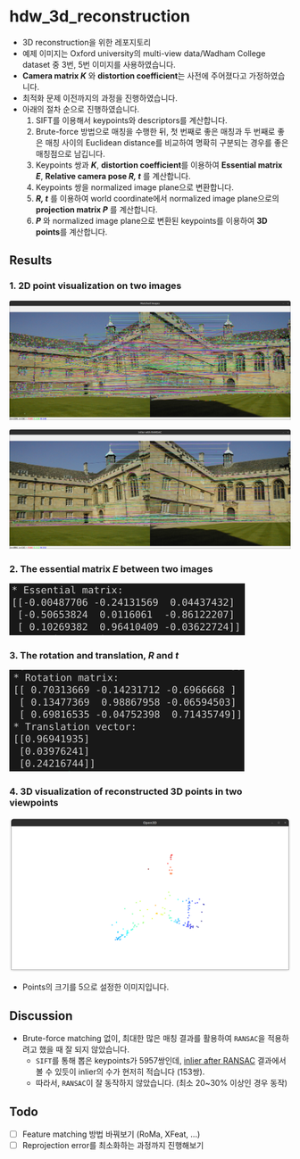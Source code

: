 # hdw_3d_reconstruction
- 3D reconstruction을 위한 레포지토리
- 예제 이미지는 Oxford university의 multi-view data/Wadham College dataset 중 3번, 5번 이미지를 사용하였습니다.
- **Camera matrix *K*** 와 **distortion coefficient**는 사전에 주어졌다고 가정하였습니다.
- 최적화 문제 이전까지의 과정을 진행하였습니다.
- 아래의 절차 순으로 진행하였습니다.
  1. SIFT를 이용해서 keypoints와 descriptors를 계산합니다.
  2. Brute-force 방법으로 매칭을 수행한 뒤, 첫 번째로 좋은 매칭과 두 번째로 좋은 매칭 사이의 Euclidean distance를 비교하여 명확히 구분되는 경우를 좋은 매칭점으로 남깁니다.
  3. Keypoints 쌍과 ***K***, **distortion coefficient**를 이용하여 **Essential matrix *E***, **Relative camera pose *R, t*** 를 계산합니다.
  4. Keypoints 쌍을 normalized image plane으로 변환합니다.
  5. ***R, t*** 를 이용하여 world coordinate에서 normalized image plane으로의 **projection matrix *P*** 를 계산합니다.
  6. ***P*** 와 normalized image plane으로 변환된 keypoints를 이용하여 **3D points**를 계산합니다.

## Results
### 1. 2D point visualization on two images
![matching_result](/resource/matching_result.png)

<a name="inlier_after_ransac"></a>
![inlier_after_ransac](/resource/inlier_after_ransac.png)
### 2. The essential matrix *E* between two images
![e_result](/resource/e_result.png)
### 3. The rotation and translation, *R* and *t*
![rt_result](/resource/rt_result.png)
### 4. 3D visualization of reconstructed 3D points in two viewpoints
![3d_recon_result](/resource/3d_recon_result.png)
- Points의 크기를 5으로 설정한 이미지입니다.

## Discussion
- Brute-force matching 없이, 최대한 많은 매칭 결과를 활용하여 `RANSAC`을 적용하려고 했을 때 잘 되지 않았습니다.
  - `SIFT`를 통해 뽑은 keypoints가 5957쌍인데, [inlier after RANSAC](#/resource/inlier_after_ransac.png) 결과에서 볼 수 있듯이 inlier의 수가 현저히 적습니다 (153쌍).
  - 따라서, `RANSAC`이 잘 동작하지 않았습니다. (최소 20~30% 이상인 경우 동작)

## Todo
- [ ] Feature matching 방법 바꿔보기 (RoMa, XFeat, ...)
- [ ] Reprojection error를 최소화하는 과정까지 진행해보기
